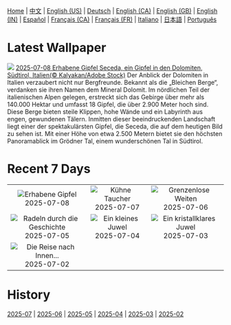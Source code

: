 [Home](../README.md) | [中文](zh-CN.md) | [English (US)](en-US.md) | [Deutsch](de-DE.md) | [English (CA)](en-CA.md) | [English (GB)](en-GB.md) | [English (IN)](en-IN.md) | [Español](es-ES.md) | [Français (CA)](fr-CA.md) | [Français (FR)](fr-FR.md) | [Italiano](it-IT.md) | [日本語](ja-JP.md) | [Português](pt-BR.md)

# Latest Wallpaper
![](https://www.bing.com/th?id=OHR.SecedaPeak_DE-DE7304303596_UHD.jpg)
[2025-07-08 Erhabene Gipfel Seceda, ein Gipfel in den Dolomiten, Südtirol, Italien(© Kalyakan/Adobe Stock)](https://www.bing.com/th?id=OHR.SecedaPeak_DE-DE7304303596_UHD.jpg)
Der Anblick der Dolomiten in Italien verzaubert nicht nur Bergfreunde.  Bekannt als die „Bleichen Berge“, verdanken sie ihren Namen dem Mineral Dolomit. Im nördlichen Teil der italienischen Alpen gelegen, erstreckt sich das Gebirge über mehr als 140.000 Hektar und umfasst 18 Gipfel, die über 2.900 Meter hoch sind. Diese Berge bieten steile Klippen, hohe Wände und ein Labyrinth aus engen, gewundenen Tälern. Inmitten dieser beeindruckenden Landschaft liegt einer der spektakulärsten Gipfel, die Seceda, die auf dem heutigen Bild zu sehen ist. Mit einer Höhe von etwa 2.500 Metern bietet sie den höchsten Panoramablick im Grödner Tal, einem wunderschönen Tal in Südtirol.

# Recent 7 Days
|  |  |  |
|:---:|:---:|:---:|
| ![](https://www.bing.com/th?id=OHR.SecedaPeak_DE-DE7304303596_400x240.jpg "Erhabene Gipfel") 2025-07-08 | ![](https://www.bing.com/th?id=OHR.ShetlandGannets_DE-DE8492203831_400x240.jpg "Kühne Taucher") 2025-07-07 | ![](https://www.bing.com/th?id=OHR.MesquiteFlats_DE-DE8559445673_400x240.jpg "Grenzenlose Weiten") 2025-07-06 |
| ![](https://www.bing.com/th?id=OHR.TourCyclists_DE-DE8646205107_400x240.jpg "Radeln durch die Geschichte") 2025-07-05 | ![](https://www.bing.com/th?id=OHR.OroseiSardegna_DE-DE8440593584_400x240.jpg "Ein kleines Juwel") 2025-07-04 | ![](https://www.bing.com/th?id=OHR.RainbowRiver_DE-DE1687862683_400x240.jpg "Ein kristallklares Juwel") 2025-07-03 |
| ![](https://www.bing.com/th?id=OHR.CalwMarketsquare_DE-DE9027821635_400x240.jpg "Die Reise nach Innen...") 2025-07-02 |  |  |

# History
[2025-07](../archives/wallpaper/de-DE/w_2025_07.md) | [2025-06](../archives/wallpaper/de-DE/w_2025_06.md) | [2025-05](../archives/wallpaper/de-DE/w_2025_05.md) | [2025-04](../archives/wallpaper/de-DE/w_2025_04.md) | [2025-03](../archives/wallpaper/de-DE/w_2025_03.md) | [2025-02](../archives/wallpaper/de-DE/w_2025_02.md)
